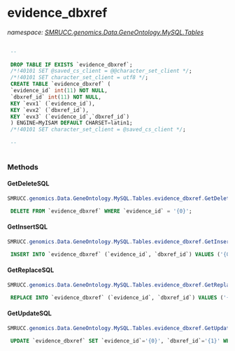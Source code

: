 ﻿# evidence_dbxref
_namespace: [SMRUCC.genomics.Data.GeneOntology.MySQL.Tables](./index.md)_

```SQL
 
 --
 
 DROP TABLE IF EXISTS `evidence_dbxref`;
 /*!40101 SET @saved_cs_client = @@character_set_client */;
 /*!40101 SET character_set_client = utf8 */;
 CREATE TABLE `evidence_dbxref` (
 `evidence_id` int(11) NOT NULL,
 `dbxref_id` int(11) NOT NULL,
 KEY `evx1` (`evidence_id`),
 KEY `evx2` (`dbxref_id`),
 KEY `evx3` (`evidence_id`,`dbxref_id`)
 ) ENGINE=MyISAM DEFAULT CHARSET=latin1;
 /*!40101 SET character_set_client = @saved_cs_client */;
 
 --
 
 ```



### Methods

#### GetDeleteSQL
```csharp
SMRUCC.genomics.Data.GeneOntology.MySQL.Tables.evidence_dbxref.GetDeleteSQL
```
```SQL
 DELETE FROM `evidence_dbxref` WHERE `evidence_id` = '{0}';
 ```

#### GetInsertSQL
```csharp
SMRUCC.genomics.Data.GeneOntology.MySQL.Tables.evidence_dbxref.GetInsertSQL
```
```SQL
 INSERT INTO `evidence_dbxref` (`evidence_id`, `dbxref_id`) VALUES ('{0}', '{1}');
 ```

#### GetReplaceSQL
```csharp
SMRUCC.genomics.Data.GeneOntology.MySQL.Tables.evidence_dbxref.GetReplaceSQL
```
```SQL
 REPLACE INTO `evidence_dbxref` (`evidence_id`, `dbxref_id`) VALUES ('{0}', '{1}');
 ```

#### GetUpdateSQL
```csharp
SMRUCC.genomics.Data.GeneOntology.MySQL.Tables.evidence_dbxref.GetUpdateSQL
```
```SQL
 UPDATE `evidence_dbxref` SET `evidence_id`='{0}', `dbxref_id`='{1}' WHERE `evidence_id` = '{2}';
 ```


